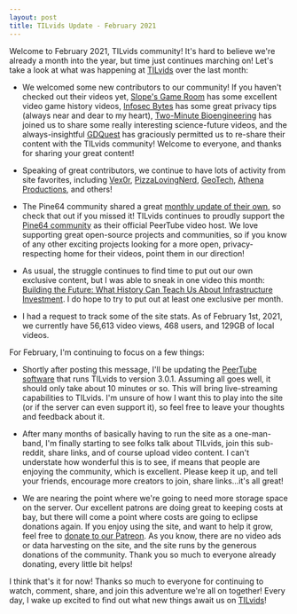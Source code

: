 ```yaml
---
layout: post
title: TILvids Update - February 2021
---
```


Welcome to February 2021, TILvids community! It's hard to believe we're already a month into the year, but time just continues marching on! Let's take a look at what was happening at [TILvids](https://tilvids.com) over the last month:

- We welcomed some new contributors to our community! If you haven't checked out their videos yet, [Slope's Game Room](https://tilvids.com/accounts/slopesgameroom) has some excellent video game history videos, [Infosec Bytes](https://tilvids.com/accounts/infosecbytes) has some great privacy tips (always near and dear to my heart), [Two-Minute Bioengineering](https://tilvids.com/accounts/julius_eckert) has joined us to share some really interesting science-future videos, and the always-insightful [GDQuest](https://tilvids.com/accounts/gdquest) has graciously permitted us to re-share their content with the TILvids community! Welcome to everyone, and thanks for sharing your great content!

- Speaking of great contributors, we continue to have lots of activity from site favorites, including [Vex0r](https://tilvids.com/accounts/vex0r), [PizzaLovingNerd](https://tilvids.com/accounts/pizzalovingnerdtilvids), [GeoTech](https://tilvids.com/accounts/geotechdigital), [Athena Productions](https://tilvids.com/accounts/athenaproductions), and others!

- The Pine64 community shared a great [monthly update of their own](https://tilvids.com/videos/watch/db1e07db-00ed-45c8-97a6-974e3f3a970b), so check that out if you missed it! TILvids continues to proudly support the [Pine64 community](https://www.pine64.org) as their official PeerTube video host. We love supporting great open-source projects and communities, so if you know of any other exciting projects looking for a more open, privacy-respecting home for their videos, point them in our direction!

- As usual, the struggle continues to find time to put out our own exclusive content, but I was able to sneak in one video this month: [Building the Future: What History Can Teach Us About Infrastructure Investment](https://tilvids.com/videos/watch/d4796638-14db-41ec-bd6c-9e1d7997c974). I do hope to try to put out at least one exclusive per month.

- I had a request to track some of the site stats. As of February 1st, 2021, we currently have 56,613 video views, 468 users, and 129GB of local videos.

For February, I'm continuing to focus on a few things:

- Shortly after posting this message, I'll be updating the [PeerTube software](https://joinpeertube.org/) that runs TILvids to version 3.0.1. Assuming all goes well, it should only take about 10 minutes or so. This will bring live-streaming capabilities to TILvids. I'm unsure of how I want this to play into the site (or if the server can even support it), so feel free to leave your thoughts and feedback about it.

- After many months of basically having to run the site as a one-man-band, I'm finally starting to see folks talk about TILvids, join this sub-reddit, share links, and of course upload video content. I can't understate how wonderful this is to see, if means that people are enjoying the community, which is excellent. Please keep it up, and tell your friends, encourage more creators to join, share links...it's all great!

- We are nearing the point where we're going to need more storage space on the server. Our excellent patrons are doing great to keeping costs at bay, but there will come a point where costs are going to eclipse donations again. If you enjoy using the site, and want to help it grow, feel free to [donate to our Patreon](https://www.patreon.com/tilvids). As you know, there are no video ads or data harvesting on the site, and the site runs by the generous donations of the community. Thank you so much to everyone already donating, every little bit helps!

I think that's it for now! Thanks so much to everyone for continuing to watch, comment, share, and join this adventure we're all on together! Every day, I wake up excited to find out what new things await us on [TILvids](https://tilvids.com)!
